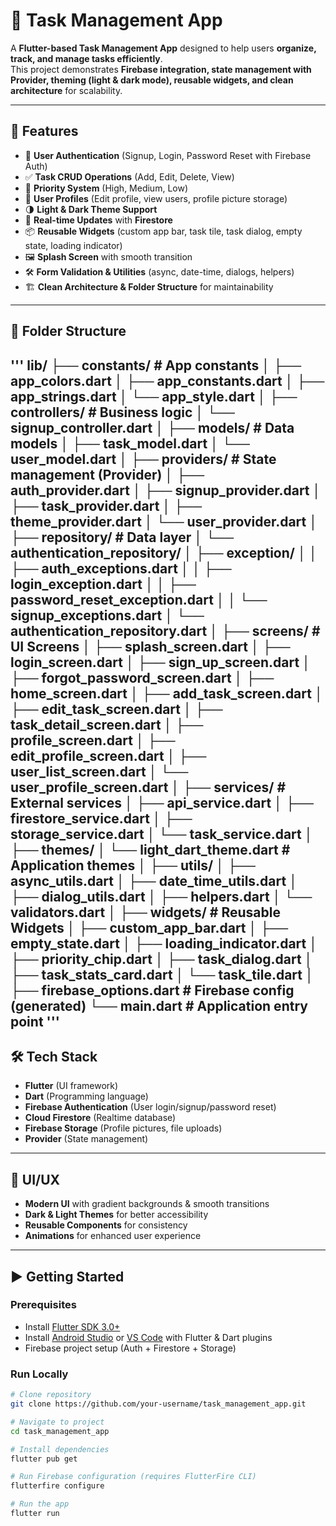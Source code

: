 # 📝 Task Management App

A **Flutter-based Task Management App** designed to help users **organize, track, and manage tasks efficiently**.  
This project demonstrates **Firebase integration, state management with Provider, theming (light & dark mode), reusable widgets, and clean architecture** for scalability.

---

## 🚀 Features
- 🔐 **User Authentication** (Signup, Login, Password Reset with Firebase Auth)  
- ✅ **Task CRUD Operations** (Add, Edit, Delete, View)  
- 🎯 **Priority System** (High, Medium, Low)  
- 👤 **User Profiles** (Edit profile, view users, profile picture storage)  
- 🌗 **Light & Dark Theme Support**  
- 📡 **Real-time Updates** with **Firestore**  
- 📦 **Reusable Widgets** (custom app bar, task tile, task dialog, empty state, loading indicator)  
- 🖼️ **Splash Screen** with smooth transition  
- 🛠️ **Form Validation & Utilities** (async, date-time, dialogs, helpers)  
- 🏗️ **Clean Architecture & Folder Structure** for maintainability  

---

## 📂 Folder Structure
'''
lib/
├── constants/ # App constants
│ ├── app_colors.dart
│ ├── app_constants.dart
│ ├── app_strings.dart
│ └── app_style.dart
│
├── controllers/ # Business logic
│ └── signup_controller.dart
│
├── models/ # Data models
│ ├── task_model.dart
│ └── user_model.dart
│
├── providers/ # State management (Provider)
│ ├── auth_provider.dart
│ ├── signup_provider.dart
│ ├── task_provider.dart
│ ├── theme_provider.dart
│ └── user_provider.dart
│
├── repository/ # Data layer
│ └── authentication_repository/
│ ├── exception/
│ │ ├── auth_exceptions.dart
│ │ ├── login_exception.dart
│ │ ├── password_reset_exception.dart
│ │ └── signup_exceptions.dart
│ └── authentication_repository.dart
│
├── screens/ # UI Screens
│ ├── splash_screen.dart
│ ├── login_screen.dart
│ ├── sign_up_screen.dart
│ ├── forgot_password_screen.dart
│ ├── home_screen.dart
│ ├── add_task_screen.dart
│ ├── edit_task_screen.dart
│ ├── task_detail_screen.dart
│ ├── profile_screen.dart
│ ├── edit_profile_screen.dart
│ ├── user_list_screen.dart
│ └── user_profile_screen.dart
│
├── services/ # External services
│ ├── api_service.dart
│ ├── firestore_service.dart
│ ├── storage_service.dart
│ └── task_service.dart
│
├── themes/
│ └── light_dart_theme.dart # Application themes
│
├── utils/
│ ├── async_utils.dart
│ ├── date_time_utils.dart
│ ├── dialog_utils.dart
│ ├── helpers.dart
│ └── validators.dart
│
├── widgets/ # Reusable Widgets
│ ├── custom_app_bar.dart
│ ├── empty_state.dart
│ ├── loading_indicator.dart
│ ├── priority_chip.dart
│ ├── task_dialog.dart
│ ├── task_stats_card.dart
│ └── task_tile.dart
│
├── firebase_options.dart # Firebase config (generated)
└── main.dart # Application entry point
'''
---

## 🛠️ Tech Stack
- **Flutter** (UI framework)  
- **Dart** (Programming language)  
- **Firebase Authentication** (User login/signup/password reset)  
- **Cloud Firestore** (Realtime database)  
- **Firebase Storage** (Profile pictures, file uploads)  
- **Provider** (State management)  

---

## 🎨 UI/UX
- **Modern UI** with gradient backgrounds & smooth transitions  
- **Dark & Light Themes** for better accessibility  
- **Reusable Components** for consistency  
- **Animations** for enhanced user experience  

---

## ▶️ Getting Started

### Prerequisites
- Install [Flutter SDK 3.0+](https://docs.flutter.dev/get-started/install)  
- Install [Android Studio](https://developer.android.com/studio) or [VS Code](https://code.visualstudio.com/) with Flutter & Dart plugins  
- Firebase project setup (Auth + Firestore + Storage)  

### Run Locally
```bash
# Clone repository
git clone https://github.com/your-username/task_management_app.git

# Navigate to project
cd task_management_app

# Install dependencies
flutter pub get

# Run Firebase configuration (requires FlutterFire CLI)
flutterfire configure

# Run the app
flutter run
